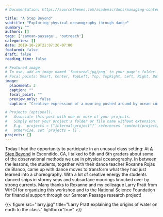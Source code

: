 ```yaml
---
# Documentation: https://sourcethemes.com/academic/docs/managing-content/

title: "A Step Beyond"
subtitle: "Exploring physical oceanography through dance"
summary: ""
authors: []
tags: ['samoan-passage', 'outreach']
categories: []
date: 2019-10-29T22:07:26-07:00
featured: false
draft: false
reading_time: false

# Featured image
# To use, add an image named `featured.jpg/png` to your page's folder.
# Focal points: Smart, Center, TopLeft, Top, TopRight, Left, Right, BottomLeft, Bottom, BottomRight.
image:
  placement: 3
  caption: ""
  focal_point: ""
  preview_only: false
  caption: "Creative expression of a mooring pushed around by ocean currents."

# Projects (optional).
#   Associate this post with one or more of your projects.
#   Simply enter your project's folder or file name without extension.
#   E.g. `projects = ["internal-project"]` references `content/project/deep-learning/index.md`.
#   Otherwise, set `projects = []`.
projects: []
---
```


Today I had the opportunity to participate in an unusual class setting: At [A Step Beyond](https://a-step-beyond.org/) in Escondido, CA, I talked to 5th and 6th graders about some of the observational methods we use in physical oceanography. In between the lessons, the students, together with their dance teacher Roxanne Rojas de Blanco, came up with dance moves to transform what they had just learned into a choreography.  With a lot of creative energy the students danced ships in stormy seas and subsurface moorings knocked over by strong currents. Many thanks to Roxanne and my colleague Larry Pratt from WHOI for organizing this workshop and to the National Science Foundation for financial support through our Samoan Passage research project!

{{< figure src="larry.jpg" title="Larry Pratt explaining the origins of water on earth to the class." lightbox="true" >}}
